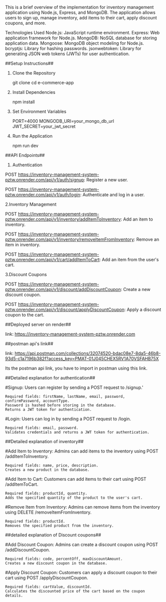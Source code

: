 This is a brief overview of the implementation for inventory management application using Node.js, Express, and MongoDB. The application allows users to sign up, manage inventory, add items to their cart, apply discount coupons, and more.

Technologies Used
Node.js: JavaScript runtime environment.
Express: Web application framework for Node.js.
MongoDB: NoSQL database for storing application data.
Mongoose: MongoDB object modeling for Node.js.
bcryptjs: Library for hashing passwords.
jsonwebtoken: Library for generating JSON web tokens (JWTs) for user authentication.

##Setup Instructions##

1. Clone the Repository
   
   git clone <repository-url>
   cd e-commerce-app

2. Install Dependencies

   npm install
   
3. Set Environment Variables

    PORT=4000
    MONGODB_URI=your_mongo_db_url
    JWT_SECRET=your_jwt_secret

4. Run the Application

    npm run dev

##API Endpoints##

1. Authentication
   
POST https://inventory-management-system-pztw.onrender.com/api/v1/auth/signup: Register a new user.

POST https://inventory-management-system-pztw.onrender.com/api/v1/auth/login: Authenticate and log in a user.

2.Inventory Management

POST https://inventory-management-system-pztw.onrender.com/api/v1/inventory/addItemToInventory: Add an item to inventory.

POST https://inventory-management-system-pztw.onrender.com/api/v1/inventory/removeItemFromInventory: Remove an item in inventory.

POST https://inventory-management-system-pztw.onrender.com/api/v1/cart/addItemToCart: Add an item from the user's cart.

3.Discount Coupons

POST https://inventory-management-system-pztw.onrender.com/api/v1/discount/addDiscountCoupon: Create a new discount coupon.

POST https://inventory-management-system-pztw.onrender.com/api/v1/discount/applyDiscountCoupon: Apply a discount coupon to the cart.


##Deployed server on render##

link: https://inventory-management-system-pztw.onrender.com

##postman api's link##

link: https://api.postman.com/collections/32074520-bdac08e7-8da5-46b8-93d5-c1a7196b382f?access_key=PMAT-01J045CHEX5RV1A70VSFAHB75X

Its the postman api link, you have to import in postman using this link.


##Detailed explanation for authentication##

#Signup: Users can register by sending a POST request to /signup.'

    Required fields: firstName, lastName, email, password, confirmPassword, accountType.
    Password is hashed before storing in the database.
    Returns a JWT token for authentication.
    
#Login: Users can log in by sending a POST request to /login.

    Required fields: email, password.
    Validates credentials and returns a JWT token for authentication.


##Detailed explanation of inventory##

#Add Item to Inventory: Admins can add items to the inventory using POST /addItemToInventory.

    Required fields: name, price, description.
    Creates a new product in the database.
    
#Add Item to Cart: Customers can add items to their cart using POST /addItemToCart.

    Required fields: productId, quantity.
    Adds the specified quantity of the product to the user's cart.
    
#Remove Item from Inventory: Admins can remove items from the inventory using DELETE /removeItemFromInventory.

    Required fields: productId.
    Removes the specified product from the inventory.

##detailed explanation of Discount coupons##

#Add Discount Coupon: Admins can create a discount coupon using POST /addDiscountCoupon.

    Required fields: code, percentOff, maxDiscountAmount.
    Creates a new discount coupon in the database.

#Apply Discount Coupon: Customers can apply a discount coupon to their cart using POST /applyDiscountCoupon.
    
    Required fields: cartValue, discountId.
    Calculates the discounted price of the cart based on the coupon details.





